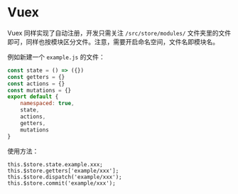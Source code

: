 # Vuex

Vuex 同样实现了自动注册，开发只需关注 `/src/store/modules/` 文件夹里的文件即可，同样也按模块区分文件。注意，需要开启命名空间，文件名即模块名。

例如新建一个 `example.js` 的文件：

```js
const state = () => ({})
const getters = {}
const actions = {}
const mutations = {}
export default {
    namespaced: true,
    state,
    actions,
    getters,
    mutations
}
```

使用方法：

```js:no-line-numbers
this.$store.state.example.xxx;
this.$store.getters['example/xxx'];
this.$store.dispatch('example/xxx');
this.$store.commit('example/xxx');
```
